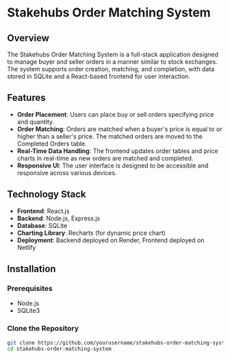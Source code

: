 # Stakehubs Order Matching System

## Overview

The Stakehubs Order Matching System is a full-stack application designed to manage buyer and seller orders in a manner similar to stock exchanges. The system supports order creation, matching, and completion, with data stored in SQLite and a React-based frontend for user interaction.

## Features

- **Order Placement**: Users can place buy or sell orders specifying price and quantity.
- **Order Matching**: Orders are matched when a buyer's price is equal to or higher than a seller's price. The matched orders are moved to the Completed Orders table.
- **Real-Time Data Handling**: The frontend updates order tables and price charts in real-time as new orders are matched and completed.
- **Responsive UI**: The user interface is designed to be accessible and responsive across various devices.

## Technology Stack

- **Frontend**: React.js
- **Backend**: Node.js, Express.js
- **Database**: SQLite
- **Charting Library**: Recharts (for dynamic price chart)
- **Deployment**: Backend deployed on Render, Frontend deployed on Netlify

## Installation

### Prerequisites

- Node.js
- SQLite3

### Clone the Repository

```bash
git clone https://github.com/yourusername/stakehubs-order-matching-system.git
cd stakehubs-order-matching-system
